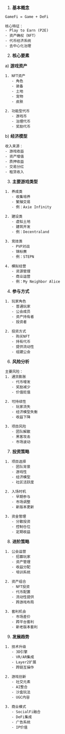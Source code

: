 
1. **基本概念**
```plaintext
GameFi = Game + DeFi

核心特征：
- Play to Earn (P2E)
- 资产确权（NFT）
- 代币经济系统
- 去中心化治理
```
2. **核心要素**

a) **游戏资产**
```
1. NFT资产
   - 角色
   - 装备
   - 土地
   - 宠物
   - 皮肤

2. 功能型代币
   - 游戏币
   - 治理代币
   - 奖励代币
```

b) **经济模型**
```
收入来源：
- 游戏收益
- 资产增值
- 质押收益
- 交易分红
- 租赁收入
```
3. **主要游戏类型**
```
1. 养成类
   - 收集培养
   - 繁殖交易
   - 例：Axie Infinity

2. 建设类
   - 虚拟土地
   - 建筑开发
   - 例：Decentraland

3. 竞技类
   - PVP对战
   - 锦标赛
   - 例：STEPN

4. 模拟经营
   - 资源管理
   - 商业运营
   - 例：My Neighbor Alice
```
4. **参与方式**
```
1. 玩家角色
   - 普通玩家
   - 公会成员
   - 资产持有者
   - 投资者

2. 投资方式
   - 购买NFT
   - 持有代币
   - 提供流动性
   - 组建公会
```

6. **风险分析**

```plaintext
主要风险：
1. 通货膨胀
   - 代币增发
   - 奖励减少
   - 价值贬值

2. 可持续性
   - 玩家流失
   - 经济模型失衡
   - 收益下降

3. 项目风险
   - 团队解散
   - 黑客攻击
   - 市场波动
```

7. **投资策略**

```plaintext
1. 项目选择
   - 团队背景
   - 游戏性
   - 经济模型
   - 社区活跃度

2. 入场时机
   - 早期参与
   - 市场调整
   - 新版本更新

3. 资金管理
   - 分散投资
   - 控制仓位
   - 定期收益
```

8. **进阶策略**

```plaintext
1. 公会运营
   - 招募玩家
   - 资产管理
   - 收益分配
   - 培训系统

2. 资产组合
   - NFT投资
   - 代币配置
   - 流动性提供
   - 跨游戏布局

3. 套利机会
   - 市场差价
   - 跨平台套利
   - 新老版本套利
```

9. **发展趋势**

```plaintext
1. 技术升级
   - 3D引擎
   - VR/AR集成
   - Layer2扩展
   - 跨链互操作

2. 游戏创新
   - 社交元素
   - AI整合
   - 沙盒玩法
   - UGC内容

3. 商业模式
   - SocialFi融合
   - DeFi集成
   - 广告系统
   - IP价值
```
